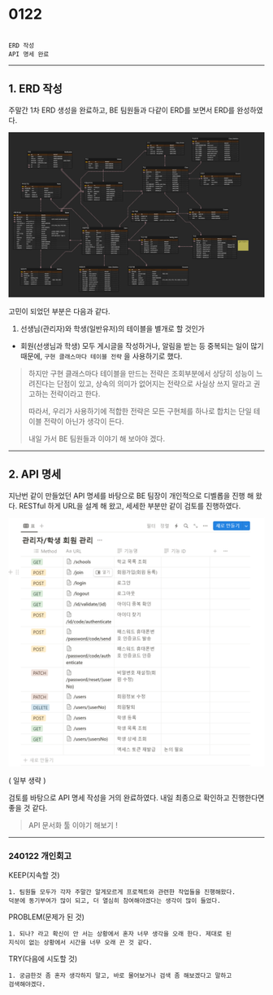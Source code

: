 
# 0122

```text

ERD 작성
API 명세 완료

```

---

## 1. ERD 작성

주말간 1차 ERD 생성을 완료하고,
BE 팀원들과 다같이 ERD를 보면서 ERD를 완성하였다.


![img.png](img.png)


고민이 되었던 부분은 다음과 같다.

1. 선생님(관리자)와 학생(일반유저)의 테이블을 별개로 할 것인가

- 회원(선생님과 학생) 모두 게시글을 작성하거나, 알림을 받는 등 중복되는 일이 많기
때문에, `구현 클래스마다 테이블 전략` 을 사용하기로 했다.

> 하지만 구현 클래스마다 테이블을 만드는 전략은 조회부분에서 상당히
> 성능이 느려진다는 단점이 있고, 상속의 의미가 없어지는 전략으로
> 사실상 쓰지 말라고 권고하는 전략이라고 한다.
> 
> 따라서, 우리가 사용하기에 적합한 전략은 모든 구현체를 하나로 합치는
> 단일 테이블 전략이 아닌가 생각이 든다.
> 
> 내일 가서 BE 팀원들과 이야기 해 보아야 겠다.

---

## 2. API 명세

지난번 같이 만들었던 API 명세를 바탕으로 BE 팀장이 개인적으로 디벨롭을 진행 해 왔다.
RESTful 하게 URL을 설계 해 왔고, 세세한 부분만 같이 검토를 진행하였다.

![img_1.png](img_1.png)

( 일부 생략 )

검토를 바탕으로 API 명세 작성을 거의 완료하였다.
내일 최종으로 확인하고 진행한다면 좋을 것 같다.

> API 문서화 툴 이야기 해보기 !



---



### 240122 개인회고

KEEP(지속할 것)
```
1. 팀원들 모두가 각자 주말간 알게모르게 프로젝트와 관련한 작업들을 진행해왔다.
덕분에 동기부여가 많이 되고, 더 열심히 참여해야겠다는 생각이 많이 들었다.
```


PROBLEM(문제가 된 것)
```
1. 되나? 라고 확신이 안 서는 상황에서 혼자 너무 생각을 오래 한다. 제대로 된
지식이 없는 상황에서 시간을 너무 오래 끈 것 같다.
```


TRY(다음에 시도할 것)
```
1. 궁금한것 좀 혼자 생각하지 말고, 바로 물어보거나 검색 좀 해보겠다고 말하고
검색해야겠다.
```